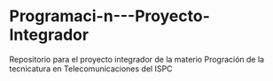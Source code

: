 # Programaci-n---Proyecto-Integrador
Repositorio para el proyecto integrador de la materio Progración de la tecnicatura en Telecomunicaciones del ISPC
